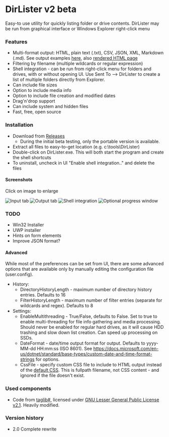 # DirLister v2 beta

Easy-to use utility for quickly listing folder or drive contents. DirLister may be run from graphical interface or Windows Explorer right-click menu 

### Features
* Multi-format output: HTML, plain text (.txt), CSV, JSON, XML, Markdown (.md). See output examples [here](https://github.com/SanderSade/DirLister/tree/master/docs), also [rendered HTML page](https://sandersade.github.io/DirLister/DirLister.2019-02-22_14-32-27.C_DirListerTest.html)
* Filtering by filename (multiple wildcards or regular expression)
* Shell integration - can be run from right-click menu for folders and drives, with or without opening UI. Use Sent To --> DirLister to create a list of multiple folders directly from Explorer.
* Can include file sizes
* Option to include media info
* Option to include file creation and modified dates
* Drag'n'drop support
* Can include system and hidden files
* Fast, free, open source

### Installation

* Download from [Releases](https://github.com/SanderSade/DirLister/releases)
  * During the initial beta testing, only the portable version is available.
* Extract all files to easy-to-get location (e.g. c:\tools\DirLister)
* Double-click on DirLister.exe. This will both start the program and create the shell shortcuts
* To uninstall, uncheck in UI "Enable shell integration.." and delete the files

#### Screenshots
Click on image to enlarge

![Input tab](https://user-images.githubusercontent.com/18664267/53328900-a4868b00-38f3-11e9-973b-4bc4d91cf187.png)
![Output tab](https://user-images.githubusercontent.com/18664267/53328947-b9fbb500-38f3-11e9-8b96-7a6a0419d027.png)
![Shell integration](https://user-images.githubusercontent.com/18664267/53329865-cd0f8480-38f5-11e9-812d-44831277ea68.png)
![Optional progress window](https://user-images.githubusercontent.com/18664267/53329283-6d64a980-38f4-11e9-9a38-3c9aed74829f.png)



### TODO
* Win32 Installer
* UWP installer
* Hints on form elements
* Improve JSON format?

#### Advanced
While most of the preferences can be set from UI, there are some advanced options that are available only by manually editing the configuration file (user.config).
* History:
	* DirectoryHistoryLength - maximum number of directory history entries. Defaults to 16
	* FilterHistoryLength - maximum number of filter entries (separate for wildcards and regex). Defaults to 8
* Settings:
	* EnableMultithreading - True/False, defaults to False. Set to true to enable multi-threading for file info gathering and media processing. Should never be enabled for regular hard drives, as it will cause HDD trashing and slow down list creation. Can speed up processing on SSDs.
	* DateFormat - date/time output format for output. Defaults to yyyy-MM-dd HH:mm:ss (ISO 8601). See https://docs.microsoft.com/en-us/dotnet/standard/base-types/custom-date-and-time-format-strings  for options.
	* CssFile - specify custom CSS file to include to HTML output instead of the [default CSS](https://github.com/SanderSade/DirLister/blob/master/DirLister.Core/Application/Writers/Default.css). This is fullpath filename, not CSS content - and ignored if the file doesn't exist.

### Used components

* Code from [taglib#](https://github.com/mono/taglib-sharp), licensed under [GNU Lesser General Public License v2.1](https://github.com/mono/taglib-sharp/blob/master/COPYING). Heavily modified.


### Version history
* 2.0 Complete rewrite